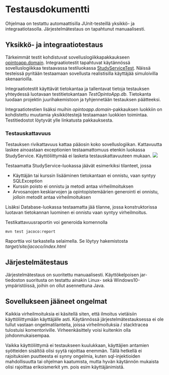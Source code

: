 # Testausdokumentti
Ohjelmaa on testattu automaattisilla JUnit-testeillä yksikkö- ja integraatiotasolla. 
Järjestelmätestaus on tapahtunut manuaalisesti.

## Yksikkö- ja integraatiotestaus
Tärkeimmät testit kohdistuvat sovelluslogiikkapakkaukseen [opintoapp.domain](https://github.com/anL1/otm-harjoitustyo/tree/master/OpintoApp/src/test/java/domain). 
Integraatiotestit tapahtuvat käytännössä sovelluslogiikkaa testaavassa testiluokassa
[StudyServiceTest](https://github.com/anL1/otm-harjoitustyo/blob/master/OpintoApp/src/test/java/domain/StudyServiceTest.java). Näissä testeissä pyritään testaamaan sovellusta realistisilla käyttäjää
simuloivilla skenaarioilla.

Integraatiotestit käyttävät tietokantaa ja tallentavat tietoja testauksen yhteydessä luotavaan testitietokantaan _TestOpintoApp.db_. Tietokanta luodaan projektin juurihakemistoon ja tyhjennetään testauksen päätteeksi.

Integraatiotestien lisäksi muihin _opintoapp.domain_-pakkauksen luokkiin on kohdistettu
muutamia yksikkötestejä testaamaan luokkien toimintaa. Testitiedostot löytyvät ylle linkatusta pakkauksesta.

### Testauskattavuus
Testauksen rivikattavuus kattaa pääosin koko sovelluslogiikan. Kattavuutta laskee ainoastaan
exceptionien testaamattomuus etenkin luokassa StudyService. Käyttöliittymää ei lasketa testauskattavuuteen mukaan.
<img src = "https://raw.githubusercontent.com/anL1/otm-harjoitustyo/master/dokumentaatio/images/jacoco.png" >

Testaamatta StudyService-luokassa jäävät esimerkiksi tilanteet, jossa 
* Käyttäjän tai kurssin lisääminen tietokantaan ei onnistu, vaan syntyy SQLException
* Kurssin poisto ei onnistu ja metodi antaa virheilmoituksen
* Arvosanojen keskiarvojen ja opintopistemäärien generointi ei onnistu, jolloin metodit antaa virheilmoituksen

Lisäksi Database-luokassa testaamatta jää tilanne, jossa konstruktorissa luotavan tietokannan luominen ei onnistu vaan syntyy virheilmoitus.

Testikattavuusraportin voi generoida komennolla
```
mvn test jacoco:report
```
Raporttia voi tarkastella selaimella. Se löytyy hakemistosta _target/site/jacoco/index.html_

## Järjestelmätestaus
Järjestelmätestaus on suoritettu manuaalisesti. Käyttökelpoisen jar-tiedoston suoritusta
on testattu ainakin Linux- sekä Windows10-ympäristöissä, joihin on ollut asennettuna Java.

## Sovellukseen jääneet ongelmat
Kaikkia virheilmoituksia ei käsitellä siten, että ilmoitus vietäisiin käyttöliittymään käyttäjälle asti. Käytännössä järjestelmätestauksessa ei ole tullut vastaan ongelmatilanteita, joissa virheilmoituksia / stacktracea tulostuisi komentoriville. Virheenkäsittely voisi kuitenkin olla johdonmukaisempaa.

Vaikka käyttöliittymä ei testaukseen kuulukkaan, käyttäjien antamien syötteiden sisältöä olisi syytä rajoittaa enemmän. Tällä hetkellä ei rajoituksien puutteesta ei synny ongelmia, kuten sql-injektioiden mahdollisuutta tai ohjelman kaatumista, mutta hyvän käytännön mukaista olisi rajoittaa erikoismerkit ym. pois esim käyttäjänimistä.

